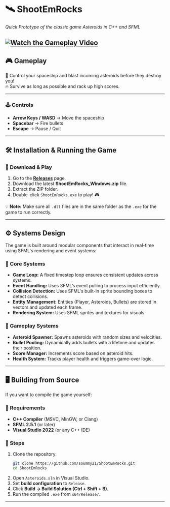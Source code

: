 # 🛰️ ShootEmRocks
*Quick Prototype of the classic game Asteroids in C++ and SFML*

[![Watch the Gameplay Video](https://vumbnail.com/1072605696.jpg)](https://vimeo.com/1072605696)
---

## 🎮 Gameplay
🚀 Control your spaceship and blast incoming asteroids before they destroy you!  
🔥 Survive as long as possible and rack up high scores.  

---

### 🕹️ Controls
- **Arrow Keys / WASD** → Move the spaceship  
- **Spacebar** → Fire bullets  
- **Escape** → Pause / Quit  

---

## 🛠️ Installation & Running the Game

### 🔹 Download & Play
1. Go to the **[Releases](https://github.com/soummy21/ShootEmRocks/releases)** page.  
2. Download the latest **ShootEmRocks_Windows.zip** file.  
3. Extract the ZIP folder.  
4. Double-click `ShootEmRocks.exe` to play! 🎮  

💡 **Note:** Make sure all `.dll` files are in the same folder as the `.exe` for the game to run correctly.  

---

## ⚙️ Systems Design
The game is built around modular components that interact in real-time using SFML's rendering and event systems:

### 🔸 Core Systems
- **Game Loop:** A fixed timestep loop ensures consistent updates across systems.
- **Event Handling:** Uses SFML’s event polling to process input efficiently.
- **Collision Detection:** Uses SFML's built-in sprite bounding boxes to detect collisions.
- **Entity Management:** Entities (Player, Asteroids, Bullets) are stored in vectors and updated each frame.
- **Rendering System:** Uses SFML sprites and textures for visuals.

### 🔸 Gameplay Systems
- **Asteroid Spawner:** Spawns asteroids with random sizes and velocities.
- **Bullet Pooling:** Dynamically adds bullets with a lifetime and updates their position.
- **Score Manager:** Increments score based on asteroid hits.
- **Health System:** Tracks player health and triggers game-over logic.


---

## 🖥️ Building from Source
If you want to compile the game yourself:

### 🔹 Requirements
- **C++ Compiler** (MSVC, MinGW, or Clang)  
- **SFML 2.5.1** (or later)  
- **Visual Studio 2022** (or any C++ IDE)  

### 🔹 Steps
1. Clone the repository:  
   ```sh
   git clone https://github.com/soummy21/ShootEmRocks.git
   cd ShootEmRocks
   ```
2. Open `Asteroids.sln` in Visual Studio.  
3. Set **build configuration** to `Release`.  
4. Click **Build → Build Solution (Ctrl + Shift + B)**.  
5. Run the compiled `.exe` from `x64/Release/`.  

---
